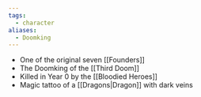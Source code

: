 ```yaml
---
tags:
  - character
aliases:
  - Doomking
---
```

- One of the original seven [[Founders]]
- The Doomking of the [[Third Doom]]
- Killed in Year 0 by the [[Bloodied Heroes]]
- Magic tattoo of a [[Dragons|Dragon]] with dark veins